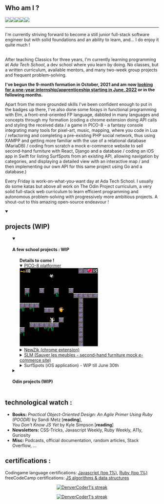 ## Who am I ?

<img src="https://img.shields.io/badge/javascript%20-%23F0DB4F.svg?&style=for-the-badge&logo=javascript&logoColor=grey" /><img src="https://img.shields.io/badge/HTML-239120?style=for-the-badge&logo=html5&logoColor=white"><img src="https://img.shields.io/badge/CSS-cornflowerblue?&style=for-the-badge&logo=css3&logoColor=white"><img src="https://img.shields.io/badge/Ruby-CC342D?style=for-the-badge&logo=ruby&logoColor=pink"><img src="https://img.shields.io/badge/React-0095D5?style=for-the-badge&logo=react&logoColor=beige" />

<hr>
I'm currently striving forward to become a still junior full-stack software engineer but with solid foundations and an ability to learn, and... I do enjoy it quite much ! <br/><br>

After teaching Classics for three years, I'm currently learning programming at *Ada Tech School*, a dev school where you learn by doing. No classes, but a written curriculum, available mentors, and many two-week group projects and frequent problem-solving.

**I've begun the 9-month formation in October, 2021 and am now <u>looking for a one-year internship/apprenticeship starting in June, 2022</u> or in the following months.**

Apart from the more grounded skills I've been confident enough to put in the badges up there, I've also done some forays in functional programming with Elm, a front-end-oriented FP language, dabbled in many languages and concepts through my formation (coding a chrome extension doing API calls and styling the received data / a game in PICO-8 - a fantasy console integrating many tools for pixel-art, music, mapping, where you code in Lua / refactoring and completing a pre-existing PHP social network, thus using XAMPP and getting more familiar with the use of a relational database (MariaDB) / coding from scratch a mock e-commerce website to sell second-hand furniture with React, Django and a database / coding an iOS app in Swift for listing SurfSpots from an existing API, allowing navigation by categories, and displaying a detailed view with an interactive map / and then implementing our own API for this same project using Go and a database.)

Every Friday is work-on-what-you-want day at Ada Tech School. I usually do some katas but above all work on The Odin Project curriculum, a very solid full-stack web curriculum to learn efficient programming and autonomous problem-solving with progressively more ambitious projects. A shout-out to this amazing open-source endeavour !

<details open>
   <summary>
      <h2>projects (WIP)</h2>
   </summary>
   <ul><details open >
   <summary>
      <h4>A few school projects : WIP</h2>
   </summary>
      <ul><b>Details to come !</b>
      <details open><summary><a href="https://github.com/Astating/PROJET-COLLECTIF-Jeu-de-plateforme-PICO-8">PICO-8 platformer</a></summary>
         <img loading="lazy" alt="PICO-8 game preview" src="https://raw.githubusercontent.com/Astating/PROJET-COLLECTIF-Jeu-de-plateforme-PICO-8/main/preview.gif"></details>
      <details>
         <summary><a href="https://github.com/Astating/PROJET-COLLECTIF-extension-navigateur">NewZik (chrome extension)</a></summary>
         <img loading="lazy" alt="NewZik Chrome Extension preview" src="https://raw.githubusercontent.com/Astating/PROJET-COLLECTIF-extension-navigateur/main/src/image/NewZik.png" width="300px"/>
      </details>
      <details>
         <summary><a href="https://github.com/Astating/project-collectif---vente-de-meubles-slm_front">SLM (Sauver les meubles - second-hand furniture mock e-commerce site)</a></summary>
         <img loading="lazy" height="250px" src="https://camo.githubusercontent.com/2d3e10a16279bd833c37094fd31855205ff1f5857d113e566f6ba08f5979ecfb/68747470733a2f2f692e6962622e636f2f346768435756382f66726f6e74706167652e706e67"> <img loading="lazy" width="600px" src="https://camo.githubusercontent.com/734f5c1091144a4a95cdaf61bd5a254e8418d5a9a1fa408faa86cf8356b3a9a0/68747470733a2f2f692e6962622e636f2f3331317a5879682f70726f64756374706167652e706e67">
      </details>
      <details>
         <summary> SurfSpots (iOS application) - WIP till June 30th </summary>
         <video control src="https://user-images.githubusercontent.com/79377061/169690435-86bf7de3-6653-427b-a59e-914d3e86629c.mp4"/>
      </details></ul>
      
</details>
      <details>
   <summary>
      <h4>Odin projects (WIP)</h2>
   </summary>
      </details></ul>
</details>

## technological watch :
- **Books:** *Practical Object-Oriented Design: An Agile Primer Using Ruby (POODR)* by Sandi Metz [**reading**],<br>
*You Don't Know JS Yet* by Kyle Simpson [**reading**]
- **Newsletters:** CSS-Tricks, Javascript Weekly, Ruby Weekly, A11y, Guriosity
- **Misc:** Podcasts, official documentation, random articles, Stack Overflow, ...

## certifications :
Codingame language certifications: [Javascript (top 1%)](https://www.codingame.com/certification/PAk1HTrpQAh5tRm_pWl5PA), [Ruby (top 1%)](https://www.codingame.com/certification/BVufJYwlBfAnfjWehxw38w)<br>
freeCodeCamp certifications: [JS algorithms & data structures](https://www.freecodecamp.org/certification/astating/javascript-algorithms-and-data-structures)


<p align="center">
   <a href="https://github.com/anuraghazra/github-readme-stats">
    <img title="Github Stats" alt="DenverCoder1's streak" src="https://github-readme-stats.vercel.app/api/top-langs/?username=Astating&show_icons=true&theme=tokyonight&layout=compact&hide=&langs_count=8"/>
  </a>
</p>
<p align="center">
    <a href="https://github.com/anuraghazra/github-readme-stats">
    <img title="Github Stats" alt="DenverCoder1's streak" src="https://github-readme-stats-black-pi.vercel.app/api?username=Astating&show_icons=true&theme=tokyonight&count_private=true&include_all_commits=true"/>
  </a>

